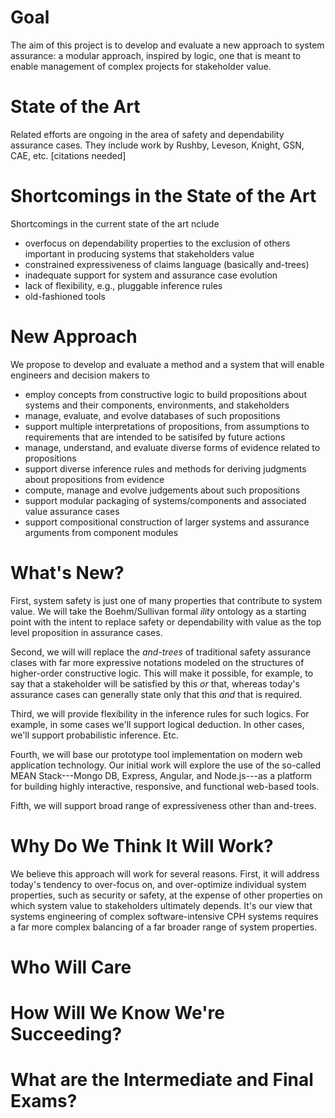 # Goal

The aim of this project is to develop and evaluate a new approach to
system assurance: a modular approach, inspired by logic, one that is
meant to enable management of complex projects for stakeholder value.

# State of the Art

Related efforts are ongoing in the area of safety and dependability
assurance cases. They include work by Rushby, Leveson, Knight, GSN,
CAE, etc. [citations needed]

# Shortcomings in the State of the Art

Shortcomings in the current state of the art nclude

* overfocus on dependability properties to the exclusion of others
  important in producing systems that stakeholders value
* constrained expressiveness of claims language (basically and-trees)
* inadequate support for system and assurance case evolution
* lack of flexibility, e.g., pluggable inference rules
* old-fashioned tools

# New Approach 

We propose to develop and evaluate a method and a system that will
enable engineers and decision makers to
* employ concepts from constructive logic to build propositions
about systems and their components, environments, and stakeholders
* manage, evaluate, and evolve databases of such propositions
* support multiple interpretations of propositions, from assumptions
to requirements that are intended to be satisifed by future actions
*  manage, understand, and evaluate diverse forms of evidence
related to propositions
* support diverse inference rules and methods for deriving judgments
  about propositions from evidence
* compute, manage and evolve judgements about such propositions
* support modular packaging of systems/components and associated value
assurance cases
* support compositional construction of larger systems and assurance
  arguments from component modules

# What's New?

First, system safety is just one of many properties that contribute to
system value. We will take the Boehm/Sullivan formal _ility_ ontology
as a starting point with the intent to replace safety or dependability
with value as the top level proposition in assurance cases.

Second, we will will replace the _and-trees_ of traditional safety
assurance clases with far more expressive notations modeled on the
structures of higher-order constructive logic. This will make it
possible, for example, to say that a stakeholder will be satisfied by
this _or_ that, whereas today's assurance cases can generally state
only that this _and_ that is required. 

Third, we will provide flexibility in the inference rules for such
logics. For example, in some cases we'll support logical deduction. In
other cases, we'll support probabilistic inference. Etc.

Fourth, we will base our prototype tool implementation on modern web
application technology. Our initial work will explore the use of the
so-called MEAN Stack---Mongo DB, Express, Angular, and Node.js---as
a platform for building highly interactive, responsive, and functional
web-based tools.

Fifth, we will support broad range of expressiveness other than and-trees.

# Why Do We Think It Will Work?

We believe this approach will work for several reasons. First, it will
address today's tendency to over-focus on, and over-optimize
individual system properties, such as security or safety, at the
expense of other properties on which system value to stakeholders
ultimately depends. It's our view that systems engineering of complex
software-intensive CPH systems requires a far more complex balancing
of a far broader range of system properties.

# Who Will Care

# How Will We Know We're Succeeding?

# What are the Intermediate and Final Exams?
